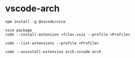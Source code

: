 # vscode-arch

```
npm install -g @vscode/vsce
```

```
vsce package
code --install-extension <file>.vsix --profile <Profile>
```

```
code --list-extensions --profile <Profile>
```

```
code --uninstall-extension arch.vscode-arch
```
